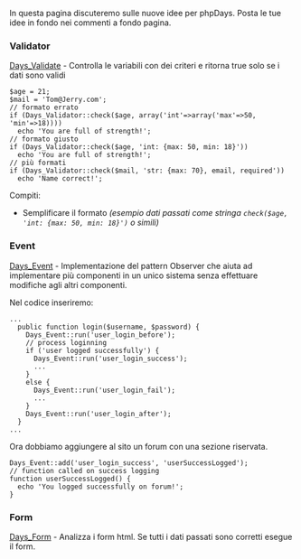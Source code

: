 In questa pagina discuteremo sulle nuove idee per phpDays. Posta le tue idee in fondo nei commenti a fondo pagina.

### Validator ###

[Days\_Validate](ItLibDaysValidate.md) - Controlla le variabili con dei criteri e ritorna true solo se i dati sono validi
```
$age = 21;
$mail = 'Tom@Jerry.com';
// formato errato
if (Days_Validator::check($age, array('int'=>array('max'=>50, 'min'=>18))))
  echo 'You are full of strength!';
// formato giusto
if (Days_Validator::check($age, 'int: {max: 50, min: 18}'))
  echo 'You are full of strength!';
// più formati
if (Days_Validator::check($mail, 'str: {max: 70}, email, required'))
  echo 'Name correct!';
```

Compiti:
  * Semplificare il formato _(esempio dati passati come stringa `check($age, 'int: {max: 50, min: 18}')` o simili)_

### Event ###

[Days\_Event](ItLibDaysEvent.md) - Implementazione del pattern Observer che aiuta ad implementare più componenti in un unico sistema senza effettuare modifiche agli altri componenti.

Nel codice inseriremo:
```
...
  public function login($username, $password) {
    Days_Event::run('user_login_before');
    // process loginning
    if ('user logged successfully') {
      Days_Event::run('user_login_success');
      ...
    }
    else {
      Days_Event::run('user_login_fail');
      ...
    }
    Days_Event::run('user_login_after');
  }
...
```

Ora dobbiamo aggiungere al sito un forum con una sezione riservata.
```
Days_Event::add('user_login_success', 'userSuccessLogged');
// function called on success logging
function userSuccessLogged() {
  echo 'You logged successfully on forum!';
}
```

### Form ###

[Days\_Form](ItLibDaysForm.md) - Analizza i form html. Se tutti i dati passati sono corretti esegue il form.